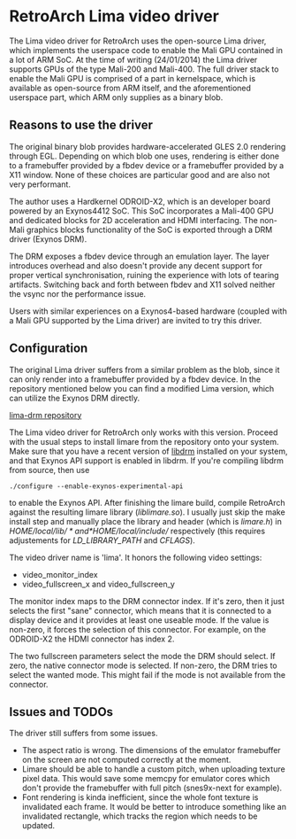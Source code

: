 # RetroArch Lima video driver

The Lima video driver for RetroArch uses the open-source Lima driver, which implements the userspace code to enable the Mali GPU contained in a lot of ARM SoC. At the time of writing (24/01/2014) the Lima driver supports GPUs of the type Mali-200 and Mali-400. The full driver stack to enable the Mali GPU is comprised of a part in kernelspace, which is available as open-source from ARM itself, and the aforementioned userspace part, which ARM only supplies as a binary blob.

## Reasons to use the driver

The original binary blob provides hardware-accelerated GLES 2.0 rendering through EGL. Depending on which blob one uses, rendering is either done to a framebuffer provided by a fbdev device or a framebuffer provided by a X11 window. None of these choices are particular good and are also not very performant.

The author uses a Hardkernel ODROID-X2, which is an developer board powered by an Exynos4412 SoC. This SoC incorporates a Mali-400 GPU and dedicated blocks for 2D acceleration and HDMI interfacing. The non-Mali graphics blocks functionality of the SoC is exported through a DRM driver (Exynos DRM).

The DRM exposes a fbdev device through an emulation layer. The layer introduces overhead and also doesn't provide any decent support for proper vertical synchronisation, ruining the experience with lots of tearing artifacts. Switching back and forth between fbdev and X11 solved neither the vsync nor the performance issue.

Users with similar experiences on a Exynos4-based hardware (coupled with a Mali GPU supported by the Lima driver) are invited to try this driver.

## Configuration

The original Lima driver suffers from a similar problem as the blob, since it can only render into a framebuffer provided by a fbdev device. In the repository mentioned below you can find a modified Lima version, which can utilize the Exynos DRM directly.

[lima-drm repository](https://github.com/tobiasjakobi/lima-drm)

The Lima video driver for RetroArch only works with this version. Proceed with the usual steps to install limare from the repository onto your system. Make sure that you have a recent version of [libdrm](http://cgit.freedesktop.org/mesa/drm/) installed on your system, and that Exynos API support is enabled in libdrm. If you're compiling libdrm from source, then use

    ./configure --enable-exynos-experimental-api

to enable the Exynos API. After finishing the limare build, compile RetroArch against the resulting limare library (*liblimare.so*). I usually just skip the make install step and manually place the library and header (which is *limare.h*) in *$HOME/local/lib/* and *$HOME/local/include/* respectively (this requires adjustements for *LD_LIBRARY_PATH* and *CFLAGS*).

The video driver name is 'lima'. It honors the following video settings:

   - video\_monitor\_index
   - video\_fullscreen\_x and video\_fullscreen\_y

The monitor index maps to the DRM connector index. If it's zero, then it just selects the first "sane" connector, which means that it is connected to a display device and it provides at least one useable mode. If the value is non-zero, it forces the selection of this connector. For example, on the ODROID-X2 the HDMI connector has index 2.

The two fullscreen parameters select the mode the DRM should select. If zero, the native connector mode is selected. If non-zero, the DRM tries to select the wanted mode. This might fail if the mode is not available from the connector.

## Issues and TODOs

The driver still suffers from some issues.

   - The aspect ratio is wrong. The dimensions of the emulator framebuffer on the screen are not computed correctly at the moment.
   - Limare should be able to handle a custom pitch, when uploading texture pixel data. This would save some memcpy for emulator cores which don't provide the framebuffer with full pitch (snes9x-next for example).
   - Font rendering is kinda inefficient, since the whole font texture is invalidated each frame. It would be better to introduce something like an invalidated rectangle, which tracks the region which needs to be updated.

